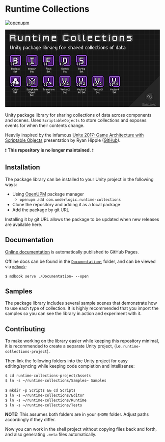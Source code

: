 # Runtime Collections

[![openupm](https://img.shields.io/npm/v/com.underlogic.runtime-collections?label=openupm&registry_uri=https://package.openupm.com)](https://openupm.com/packages/com.underlogic.runtime-collections/)

![image](Documentation~/src/images/cover.png)

Unity package library for sharing collections of data across components and scenes.
Uses `ScriptableObjects` to store collections and exposes events for when their contents change.

Heavily inspired by the infamous [Unite 2017: Game Architecture with Scriptable Objects](https://www.youtube.com/watch?v=raQ3iHhE_Kk) presentation by Ryan Hipple ([GitHub](https://github.com/roboryantron/Unite2017)).

:exclamation: **This repository is no longer maintained.** :exclamation:

## Installation

The package library can be installed to your Unity project in the following ways:

- Using [OpenUPM](https://openupm.com/) package manager
    - `openupm add com.underlogic.runtime-collections`
- Clone the repository and adding it as a local package
- Add the package by git URL

Installing it by git URL allows the package to be updated when new releases are available here.

## Documentation

[Online documentation](https://underlogic.github.io/runtime-collections/) is automatically published to GitHub Pages.

Offline docs can be found in the [`Documentation~`](./Documentation~) folder, and can be viewed via [`mdbook`](https://rust-lang.github.io/mdBook/index.html):

```shell
$ mdbook serve ./Documentation~ --open
```

## Samples

The package library includes several sample scenes that demonstrate how to use each type of collection.
It is highly recommended that you import the samples so you can see the library in action and experiment with it.

## Contributing

To make working on the library easier while keeping this repository minimal, it is recommended to create a separate Unity project, (i.e. `runtime-collections-project`).

Then link the following folders into the Unity project for easy editing/syncing while keeping code completion and intellisense:

```shell
$ cd runtime-collections-project/Assets
$ ln -s ~/runtime-collections/Samples~ Samples

$ mkdir -p Scripts && cd Scripts
$ ln -s ~/runtime-collections/Editor
$ ln -s ~/runtime-collections/Runtime
$ ln -s ~/runtime-collections/Tests
```

**NOTE:** This assumes both folders are in your `$HOME` folder. Adjust paths accordingly if they differ.

Now you can work in the shell project without copying files back and forth, and also generating `.meta` files automatically.
